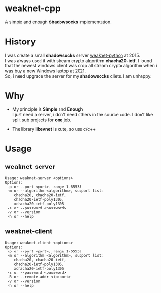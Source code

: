 weaknet-cpp
==============================
A simple and enough **Shadowsocks** Implementation.

# History

I was create a small **shadowsocks** server [weaknet-python](https://github.com/vietor/weaknet-python) at 2015.   
I was always used it with stream crypto algorithm **chacha20-ietf**. I found that the newest windows client was drop all stream crypto algorithm when i was buy a new Windows laptop at 2021.   
So, i need upgrade the server for my **shadowsocks** cliets. I am unhappy.

# Why

* My principle is **Simple** and **Enough**  
  I just need a server, i don't need others in the source code. I don't like split sub projects for **one** job.
  
* The library **libevnet** is cute, so use c/c++

# Usage

## weaknet-server

```
Usage: weaknet-server <options>
Options:
 -p or --port <port>, range 1-65535
 -m or --algorithm <algorithm>, support list:
    chacha20, chacha20-ietf,
    chacha20-ietf-poly1305,
    xchacha20-ietf-poly1305
 -s or --password <password>
 -v or --version
 -h or --help
```

## weaknet-client

```
Usage: weaknet-client <options>
Options:
 -p or --port <port>, range 1-65535
 -m or --algorithm <algorithm>, support list:
    chacha20, chacha20-ietf,
    chacha20-ietf-poly1305,
    xchacha20-ietf-poly1305
 -s or --password <password>
 -R or --remote-addr <ip:port>
 -v or --version
 -h or --help
```
